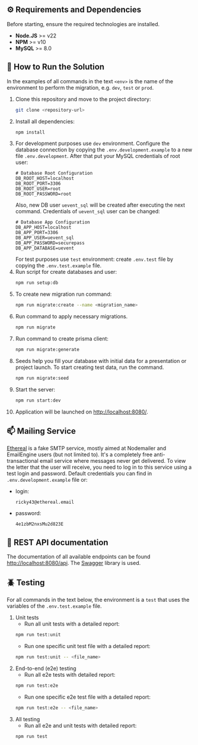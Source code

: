 ## ⚙️ Requirements and Dependencies

Before starting, ensure the required technologies are installed.

- **Node.JS** >= v22
- **NPM** >= v10
- **MySQL** >= 8.0

## 🚀 How to Run the Solution

In the examples of all commands in the text `<env>` is the name of the environment to perform the migration, e.g. `dev`,
`test` or `prod`.

1. Clone this repository and move to the project directory:
   ```bash
   git clone <repository-url>
   ```
2. Install all dependencies:
   ```bash
   npm install
   ```
3. For development purposes use `dev` environment. Configure the database connection by copying the
   `.env.development.example` to a new file `.env.development`. After that put your MySQL credentials of root user:
    ```
    # Database Root Configuration
    DB_ROOT_HOST=localhost
    DB_ROOT_PORT=3306
    DB_ROOT_USER=root
    DB_ROOT_PASSWORD=root
    ```
   Also, new DB user `uevent_sql` will be created after executing the next command. Credentials of `uevent_sql` user can
   be changed:
    ```
    # Database App Configuration
    DB_APP_HOST=localhost
    DB_APP_PORT=3306
    DB_APP_USER=uevent_sql
    DB_APP_PASSWORD=securepass
    DB_APP_DATABASE=uevent
    ```
   For test purposes use `test` environment: create `.env.test` file by copying the `.env.test.example` file.
4. Run script for create databases and user:
   ```bash
   npm run setup:db
   ```
5. To create new migration run command:
    ```bash
    npm run migrate:create --name <migration_name>
    ```
6. Run command to apply necessary migrations.
   ```bash
   npm run migrate
   ```
7. Run command to create prisma client:
   ```bash
   npm run migrate:generate
   ```
8. Seeds help you fill your database with initial data for a presentation or project launch. To start creating test
   data, run the command.
    ```bash
    npm run migrate:seed
    ```
9. Start the server:
    ```bash
    npm run start:dev
   ```
10. Application will be launched on [http://localhost:8080/](http://localhost:8080/).

## 📫 Mailing Service

[Ethereal](https://ethereal.email/) is a fake SMTP service, mostly aimed at Nodemailer and EmailEngine users (but not
limited to). It's a completely free anti-transactional email service where messages never get delivered.
To view the letter that the user will receive, you need to log in to this service using a test login and password.
Default credentials you can find in `.env.development.example` file or:

* login:
    ```text
    ricky43@ethereal.email
    ```
* password:
    ```text
    4e1zbM2nxsMu2d823E
    ```

## 🔁 REST API documentation

The documentation of all available endpoints can be found [http://localhost:8080/api](http://localhost:8080/api).
The [Swagger](https://swagger.io/) library is used.

## 🪲 Testing

For all commands in the text below, the environment is a `test` that uses the variables of the `.env.test.example` file.

1. Unit tests
    * Run all unit tests with a detailed report:
    ```bash
    npm run test:unit
    ```
    * Run one specific unit test file with a detailed report:
    ```bash
    npm run test:unit -- <file_name>
    ```
2. End-to-end (e2e) testing
    * Run all e2e tests with detailed report:
    ```bash
    npm run test:e2e
    ```
    * Run one specific e2e test file with a detailed report:
    ```bash
    npm run test:e2e -- <file_name>
    ```
3. All testing
    * Run all e2e and unit tests with detailed report:
   ```bash
   npm run test
   ```
